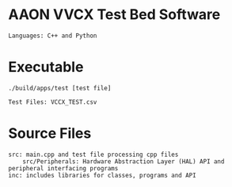 # AAON VVCX Test Bed Software
    Languages: C++ and Python

# Executable 
    ./build/apps/test [test file]

    Test Files: VCCX_TEST.csv

# Source Files
    src: main.cpp and test file processing cpp files
        src/Peripherals: Hardware Abstraction Layer (HAL) API and peripheral interfacing programs
    inc: includes libraries for classes, programs and API
    
